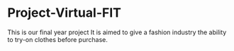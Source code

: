 # Project-Virtual-FIT
This is our final year project
It is aimed to give a fashion industry the ability to try-on clothes before purchase.

